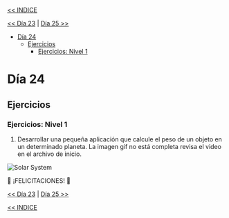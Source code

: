 [<< INDICE](../../../README.md)

[<< Día 23](../dia_23_Event_Listeners/dia_23_event_listeners.md) | [Día 25 >>](../dia_25_Visualizacion_De_Datos_De_Los_Paises_Del_Mundo_1/dia_25_visualizacion_de_datos_de_los_paises_del_mundo_1.md)

- [Día 24](#día-24)
  - [Ejercicios](#ejercicios)
    - [Ejercicios: Nivel 1](#ejercicios-nivel-1)

# Día 24

## Ejercicios

### Ejercicios: Nivel 1

1. Desarrollar una pequeña aplicación que calcule el peso de un objeto en un determinado planeta. La imagen gif no está completa revisa el video en el archivo de inicio.

![Solar System](./../images/projects/dom_min_project_solar_system_day_4.1.gif)

🎉 ¡FELICITACIONES! 🎉

[<< Día 23](../dia_23_Event_Listeners/dia_23_event_listeners.md) | [Día 25 >>](../dia_25_Visualizacion_De_Datos_De_Los_Paises_Del_Mundo_1/dia_25_visualizacion_de_datos_de_los_paises_del_mundo_1.md)

[<< INDICE](../../../README.md)